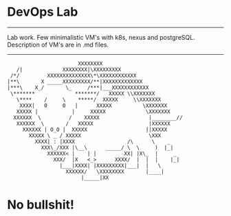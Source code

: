 # DevOps Lab
***
Lab work. Few minimalistic VM's with k8s, nexus and postgreSQL.
Description of VM's are in .md files.
***

                           XXXXXXXX
       /|             XXXXXXXX|\XXXXXXXXX
     /*/         XXXXXXXXXXXXXX\*\XXXXXXXXXXXX
    |**\       X _____XXXXXXXXX/**|XXXXXXXXXXXXX
    |***\    X_/       \_     /***|___XXXXXXXXXXXX
     \*******             *******/   XXXXX \\XXXXXXX
       \****    /     \    *****/  XXXXX     \\XXXXXXX
        XXXX|   0     0   |      XXXXX          \XXXXXXX
       XXXXX |           |     XXXXX             \XXXXXXX
      XXXXXX  \         /    XXXXX                |________//
       XXXXXX  \       /   XXXXX                  |XXXXXX
         XXXXXX | O_O |  XXXXX                   ||XXXXX
           XXXXX \ _ / XXXXX                      \XXX
             XXXX| : |XXXX                 /\      \    _
               XXX\_/XXX |\__\      _____/ \  \     )  |_|
                 XXXXXX< |    | |         XX| |X\_  |     _
                   XXX/  |X   <_>      XXXX/  |  |  |    |_|
                     |___|XXXX| |XXXXXXXXX|___|  |   \
                       XXXXXX/   \XXXXXXXX       |____|
                            |_____|XX

# No bullshit!
